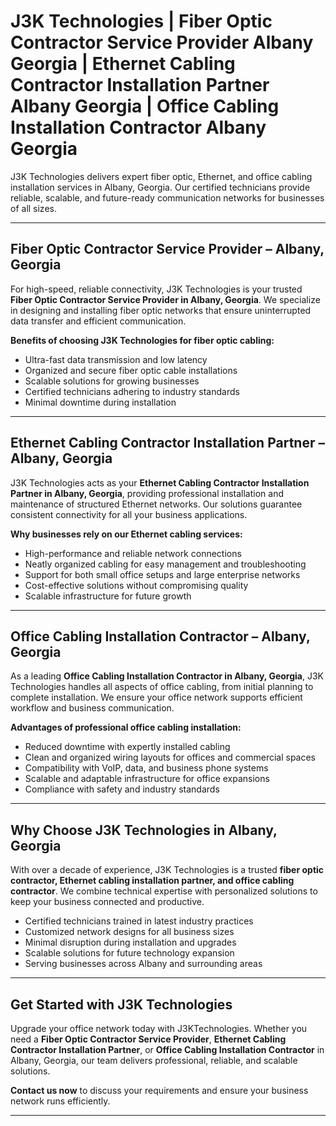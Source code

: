 # J3K Technologies | Fiber Optic Contractor Service Provider Albany Georgia | Ethernet Cabling Contractor Installation Partner Albany Georgia | Office Cabling Installation Contractor Albany Georgia

J3K Technologies delivers expert fiber optic, Ethernet, and office cabling installation services in Albany, Georgia. Our certified technicians provide reliable, scalable, and future-ready communication networks for businesses of all sizes.

---

## Fiber Optic Contractor Service Provider – Albany, Georgia

For high-speed, reliable connectivity, J3K Technologies is your trusted **Fiber Optic Contractor Service Provider in Albany, Georgia**. We specialize in designing and installing fiber optic networks that ensure uninterrupted data transfer and efficient communication.

**Benefits of choosing J3K Technologies for fiber optic cabling:**

- Ultra-fast data transmission and low latency  
- Organized and secure fiber optic cable installations  
- Scalable solutions for growing businesses  
- Certified technicians adhering to industry standards  
- Minimal downtime during installation  

---

## Ethernet Cabling Contractor Installation Partner – Albany, Georgia

J3K Technologies acts as your **Ethernet Cabling Contractor Installation Partner in Albany, Georgia**, providing professional installation and maintenance of structured Ethernet networks. Our solutions guarantee consistent connectivity for all your business applications.

**Why businesses rely on our Ethernet cabling services:**

- High-performance and reliable network connections  
- Neatly organized cabling for easy management and troubleshooting  
- Support for both small office setups and large enterprise networks  
- Cost-effective solutions without compromising quality  
- Scalable infrastructure for future growth  

---

## Office Cabling Installation Contractor – Albany, Georgia

As a leading **Office Cabling Installation Contractor in Albany, Georgia**, J3K Technologies handles all aspects of office cabling, from initial planning to complete installation. We ensure your office network supports efficient workflow and business communication.

**Advantages of professional office cabling installation:**

- Reduced downtime with expertly installed cabling  
- Clean and organized wiring layouts for offices and commercial spaces  
- Compatibility with VoIP, data, and business phone systems  
- Scalable and adaptable infrastructure for office expansions  
- Compliance with safety and industry standards  

---

## Why Choose J3K Technologies in Albany, Georgia

With over a decade of experience, J3K Technologies is a trusted **fiber optic contractor, Ethernet cabling installation partner, and office cabling contractor**. We combine technical expertise with personalized solutions to keep your business connected and productive.

- Certified technicians trained in latest industry practices  
- Customized network designs for all business sizes  
- Minimal disruption during installation and upgrades  
- Scalable solutions for future technology expansion  
- Serving businesses across Albany and surrounding areas  

---

## Get Started with J3K Technologies

Upgrade your office network today with J3KTechnologies. Whether you need a **Fiber Optic Contractor Service Provider**, **Ethernet Cabling Contractor Installation Partner**, or **Office Cabling Installation Contractor** in Albany, Georgia, our team delivers professional, reliable, and scalable solutions.

**Contact us now** to discuss your requirements and ensure your business network runs efficiently.

---

